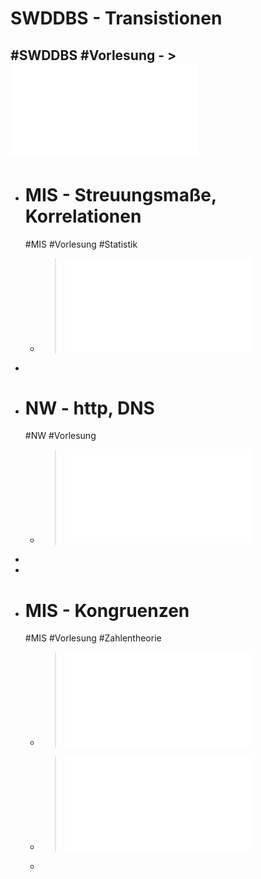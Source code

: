 # SWDDBS - Transistionen
#SWDDBS #Vorlesung
	- > ![Folien Transaktionen](../assets/07_Transaktionen_1730115247480_0.pdf)
-
- # MIS - Streuungsmaße, Korrelationen
  #MIS #Vorlesung #Statistik
	- > ![Folien Lage- und Steuungsmaße](../assets/VE03_Angewandte_Mathe_Statistik_CSI_WS2425_1729591979199_0.pdf)
-
- # NW - http, DNS
  #NW #Vorlesung
	- > ![Folien Kapitel 2](../assets/FFI_NW_Kapitel2_1729598489083_0.pdf)
-
-
- # MIS - Kongruenzen
  #MIS #Vorlesung #Zahlentheorie
	- > ![Folien Zahlentheorie](../assets/THI_CSI_INF_B3_AngewandteMathematik_Anteil_Zahlentheorie_WiSe_2024_2025ver0_900_zweiFolien_1727790867266_0.pdf)
	- > ![Beweis Kongruenzen](../assets/Beweise_Kongruenzen_1730217150472_0.pdf)
	-